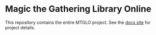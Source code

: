 # Magic the Gathering Library Online

This repository contains the entire MTGLO project. See the
[docs site](https://mtglo.github.io/mtglo/) for project details.
